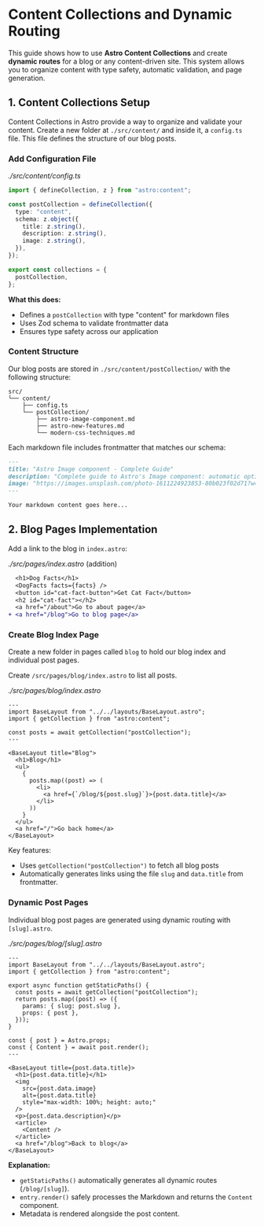 # Content Collections and Dynamic Routing

This guide shows how to use **Astro Content Collections** and create **dynamic routes** for a blog or any content-driven site.
This system allows you to organize content with type safety, automatic validation, and page generation.

## 1. Content Collections Setup

Content Collections in Astro provide a way to organize and validate your content.
Create a new folder at `./src/content/` and inside it, a `config.ts` file. This file defines the structure of our blog posts.

### Add Configuration File

_./src/content/config.ts_

```typescript
import { defineCollection, z } from "astro:content";

const postCollection = defineCollection({
  type: "content",
  schema: z.object({
    title: z.string(),
    description: z.string(),
    image: z.string(),
  }),
});

export const collections = {
  postCollection,
};
```

**What this does:**

- Defines a `postCollection` with type "content" for markdown files
- Uses Zod schema to validate frontmatter data
- Ensures type safety across our application

### Content Structure

Our blog posts are stored in `./src/content/postCollection/` with the following structure:

```
src/
└── content/
    ├── config.ts
    └── postCollection/
        ├── astro-image-component.md
        ├── astro-new-features.md
        └── modern-css-techniques.md
```

Each markdown file includes frontmatter that matches our schema:

```markdown
---
title: "Astro Image component - Complete Guide"
description: "Complete guide to Astro's Image component: automatic optimization, lazy loading, and best practices for web images."
image: "https://images.unsplash.com/photo-1611224923853-80b023f02d71?w=800&h=400&fit=crop"
---

Your markdown content goes here...
```

## 2. Blog Pages Implementation

Add a link to the blog in `index.astro`:

_./src/pages/index.astro_ (addition)

```diff
  <h1>Dog Facts</h1>
  <DogFacts facts={facts} />
  <button id="cat-fact-button">Get Cat Fact</button>
  <h2 id="cat-fact"></h2>
  <a href="/about">Go to about page</a>
+ <a href="/blog">Go to blog page</a>
```

### Create Blog Index Page

Create a new folder in pages called `blog` to hold our blog index and individual post pages.

Create `/src/pages/blog/index.astro` to list all posts.

_./src/pages/blog/index.astro_

```astro
---
import BaseLayout from "../../layouts/BaseLayout.astro";
import { getCollection } from "astro:content";

const posts = await getCollection("postCollection");
---

<BaseLayout title="Blog">
  <h1>Blog</h1>
  <ul>
    {
      posts.map((post) => (
        <li>
          <a href={`/blog/${post.slug}`}>{post.data.title}</a>
        </li>
      ))
    }
  </ul>
  <a href="/">Go back home</a>
</BaseLayout>
```

Key features:

- Uses `getCollection("postCollection")` to fetch all blog posts
- Automatically generates links using the file `slug` and `data.title` from frontmatter.

### Dynamic Post Pages

Individual blog post pages are generated using dynamic routing with `[slug].astro`.

_./src/pages/blog/[slug].astro_

```astro
---
import BaseLayout from "../../layouts/BaseLayout.astro";
import { getCollection } from "astro:content";

export async function getStaticPaths() {
  const posts = await getCollection("postCollection");
  return posts.map((post) => ({
    params: { slug: post.slug },
    props: { post },
  }));
}

const { post } = Astro.props;
const { Content } = await post.render();
---

<BaseLayout title={post.data.title}>
  <h1>{post.data.title}</h1>
  <img
    src={post.data.image}
    alt={post.data.title}
    style="max-width: 100%; height: auto;"
  />
  <p>{post.data.description}</p>
  <article>
    <Content />
  </article>
  <a href="/blog">Back to blog</a>
</BaseLayout>
```

**Explanation:**

- `getStaticPaths()` automatically generates all dynamic routes (`/blog/[slug]`).
- `entry.render()` safely processes the Markdown and returns the `Content` component.
- Metadata is rendered alongside the post content.
